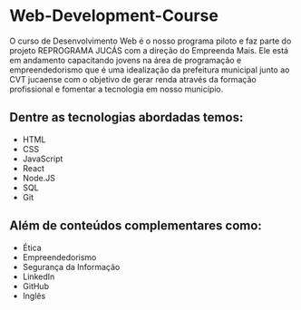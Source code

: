 # Web-Development-Course

O curso de Desenvolvimento Web é o nosso programa piloto e faz parte do projeto REPROGRAMA JUCÁS com a direção do Empreenda Mais. Ele está em andamento capacitando jovens na área de programação e empreendedorismo que é uma idealização da prefeitura municipal junto ao CVT jucaense com o objetivo de gerar renda através da formação profissional e fomentar a tecnologia em nosso município.

## Dentre as tecnologias abordadas temos:

- HTML
- CSS
- JavaScript
- React 
- Node.JS 
- SQL
- Git

## Além de conteúdos complementares como:

- Ética
- Empreendedorismo
- Segurança da Informação
- LinkedIn
- GitHub
- Inglês
